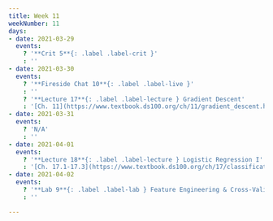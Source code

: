 ```yaml
---
title: Week 11
weekNumber: 11
days:
- date: 2021-03-29
  events:
    ? '**Crit 5**{: .label .label-crit }'
    : ''
- date: 2021-03-30
  events:
    ? '**Fireside Chat 10**{: .label .label-live }'
    : ''
    ? '**Lecture 17**{: .label .label-lecture } Gradient Descent'
    : '[Ch. 11](https://www.textbook.ds100.org/ch/11/gradient_descent.html)'
- date: 2021-03-31
  events:
    ? 'N/A'
    : ''
- date: 2021-04-01
  events:
    ? '**Lecture 18**{: .label .label-lecture } Logistic Regression I'
    : '[Ch. 17.1-17.3](https://www.textbook.ds100.org/ch/17/classification_prob.html)'
- date: 2021-04-02
  events:
    ? '**Lab 9**{: .label .label-lab } Feature Engineering & Cross-Validation (due Apr 8)'
    : ''

---
```

